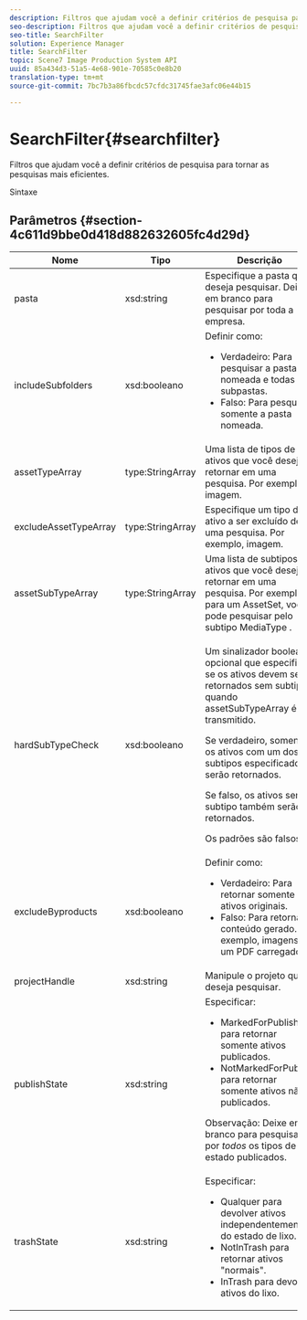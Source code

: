```yaml
---
description: Filtros que ajudam você a definir critérios de pesquisa para tornar as pesquisas mais eficientes.
seo-description: Filtros que ajudam você a definir critérios de pesquisa para tornar as pesquisas mais eficientes.
seo-title: SearchFilter
solution: Experience Manager
title: SearchFilter
topic: Scene7 Image Production System API
uuid: 85a434d3-51a5-4e68-901e-70585c0e8b20
translation-type: tm+mt
source-git-commit: 7bc7b3a86fbcdc57cfdc31745fae3afc06e44b15

---
```



# SearchFilter{#searchfilter}

Filtros que ajudam você a definir critérios de pesquisa para tornar as pesquisas mais eficientes.

Sintaxe

## Parâmetros {#section-4c611d9bbe0d418d882632605fc4d29d}

<table id="table_57CEE262A33A4E898C6AFB30C93FD874"> 
 <thead> 
  <tr> 
   <th colname="col1" class="entry"> Nome </th> 
   <th colname="col2" class="entry"> Tipo </th> 
   <th colname="col3" class="entry"> Descrição </th> 
  </tr> 
 </thead>
 <tbody> 
  <tr> 
   <td colname="col1"> <span class="codeph"> <span class="varname"> pasta</span></span> </td> 
   <td colname="col2"> <span class="codeph"> xsd:string</span> </td> 
   <td colname="col3"> Especifique a pasta que deseja pesquisar. Deixe em branco para pesquisar por toda a empresa. </td> 
  </tr> 
  <tr> 
   <td colname="col1"> <span class="codeph"> <span class="varname"> includeSubfolders</span></span> </td> 
   <td colname="col2"> <span class="codeph"> xsd:booleano</span> </td> 
   <td colname="col3">Definir como: 
    <ul id="ul_BD8686943BD14D05A21C00192D4D70D3"> 
     <li id="li_B6A6DE5AAEFF4A80A8413B4785A88222"><span class="codeph"> Verdadeiro</span>: Para pesquisar a pasta nomeada e todas as subpastas. </li> 
     <li id="li_10A581F98B4847ED8EBE4AECC3AD70A8"><span class="codeph"> Falso</span>: Para pesquisar somente a pasta nomeada. </li> 
    </ul> </td> 
  </tr> 
  <tr> 
   <td colname="col1"> <span class="codeph"> <span class="varname"> assetTypeArray</span></span> </td> 
   <td colname="col2"> <span class="codeph"> type:StringArray</span> </td> 
   <td colname="col3">Uma lista de tipos de ativos que você deseja retornar em uma pesquisa. Por exemplo, <span class="codeph"> imagem</span>. </td> 
  </tr> 
  <tr> 
   <td colname="col1"> <span class="codeph"> <span class="varname"> excludeAssetTypeArray</span></span> </td> 
   <td colname="col2"> <span class="codeph"> type:StringArray</span> </td> 
   <td colname="col3"> Especifique um tipo de ativo a ser excluído de uma pesquisa. Por exemplo, imagem. </td> 
  </tr> 
  <tr> 
   <td colname="col1"> <span class="codeph"> <span class="varname"> assetSubTypeArray</span></span> </td> 
   <td colname="col2"> <span class="codeph"> type:StringArray</span> </td> 
   <td colname="col3">Uma lista de subtipos de ativos que você deseja retornar em uma pesquisa. Por exemplo, para um <span class="codeph"> AssetSet</span>, você pode pesquisar pelo subtipo <span class="codeph"> MediaType</span> . </td> 
  </tr> 
  <tr> 
   <td colname="col1"><span class="codeph"><span class="varname"> hardSubTypeCheck</span></span> </td> 
   <td colname="col2"><span class="codeph"> xsd:booleano</span> </td> 
   <td colname="col3"> <p>Um sinalizador booleano opcional que especifica se os ativos devem ser retornados sem subtipo quando <span class="codeph"> assetSubTypeArray</span> é transmitido. </p> <p>Se verdadeiro, somente os ativos com um dos subtipos especificados serão retornados. </p> <p>Se falso, os ativos sem subtipo também serão retornados. </p> <p>Os padrões são falsos. </p> </td> 
  </tr> 
  <tr> 
   <td colname="col1"> <span class="codeph"> <span class="varname"> excludeByproducts</span></span> </td> 
   <td colname="col2"> <span class="codeph"> xsd:booleano</span> </td> 
   <td colname="col3">Definir como: 
    <ul id="ul_8C164A5D9F0F43968C86A67FA6884F35"> 
     <li id="li_D8009688FF2C439D98D6C1052C1A6CBE"><span class="codeph"> Verdadeiro</span>: Para retornar somente ativos originais. </li> 
     <li id="li_4970226BF0FF42388CAE4415FB63AF16"><span class="codeph"> Falso</span>: Para retornar o conteúdo gerado. Por exemplo, imagens de um PDF carregado. </li> 
    </ul> </td> 
  </tr> 
  <tr> 
   <td colname="col1"> <span class="codeph"> <span class="varname"> projectHandle</span></span> </td> 
   <td colname="col2"> <span class="codeph"> xsd:string</span> </td> 
   <td colname="col3"> Manipule o projeto que deseja pesquisar. </td> 
  </tr> 
  <tr> 
   <td colname="col1"> <span class="codeph"> <span class="varname"> publishState</span></span> </td> 
   <td colname="col2"> <span class="codeph"> xsd:string</span> </td> 
   <td colname="col3">Especificar: 
    <ul id="ul_96FFEE28F7624C1FB0356776B4C7CD53"> 
     <li id="li_DCB07288E5F44E05A4D83D3F34B0E08E"><span class="codeph"> MarkedForPublish</span> para retornar somente ativos publicados. </li> 
     <li id="li_9A9A852248DB490DB958AE986DF02672"><span class="codeph"> NotMarkedForPublish</span> para retornar somente ativos não publicados. </li> 
    </ul> <p>Observação: Deixe em branco para pesquisar por <i>todos</i> os tipos de estado publicados. </p> </td> 
  </tr> 
  <tr> 
   <td colname="col1"> <span class="codeph"> <span class="varname"> trashState</span></span> </td> 
   <td colname="col2"> <span class="codeph"> xsd:string</span> </td> 
   <td colname="col3">Especificar: 
    <ul id="ul_D31B903FA8DA4CFFABAFABA3D8DA91EC"> 
     <li id="li_E4386C8260E64F0BAFE5BA57FF788E48"><span class="codeph"> Qualquer</span> para devolver ativos independentemente do estado de lixo. </li> 
     <li id="li_0B8933FE18C643828075EC8CE8C0223C"><span class="codeph"> NotInTrash</span> para retornar ativos "normais". </li> 
     <li id="li_A1F46A0762FA4D4BA9F7247338238DC6"><span class="codeph"> InTrash</span> para devolver ativos do lixo. </li> 
    </ul> </td> 
  </tr> 
 </tbody> 
</table>

